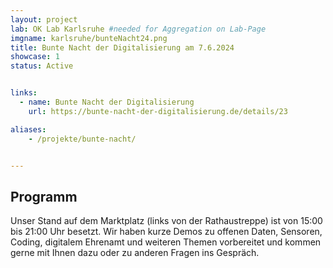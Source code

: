 ```yaml
---
layout: project
lab: OK Lab Karlsruhe #needed for Aggregation on Lab-Page
imgname: karlsruhe/bunteNacht24.png
title: Bunte Nacht der Digitalisierung am 7.6.2024
showcase: 1
status: Active


links:
  - name: Bunte Nacht der Digitalisierung
    url: https://bunte-nacht-der-digitalisierung.de/details/23

aliases:
    - /projekte/bunte-nacht/


---
```


## Programm
Unser Stand auf dem Marktplatz (links von der Rathaustreppe) ist von 15:00 bis 21:00 Uhr besetzt. Wir haben kurze Demos zu offenen Daten, Sensoren, Coding, digitalem Ehrenamt und weiteren Themen vorbereitet und kommen gerne mit Ihnen dazu oder zu anderen Fragen ins Gespräch.



<!--
[Twitter](https://twitter.com/hashtag/ka2020opendata)
-->


